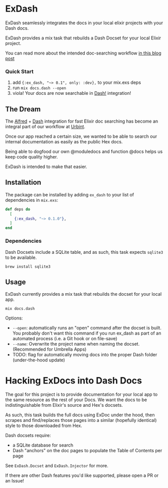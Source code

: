 # ExDash

ExDash seamlessly integrates the docs in your local elixir projects with your Dash docs.

ExDash provides a mix task that rebuilds a Dash Docset for your local Elixir project.

You can read more about the intended doc-searching workflow [in this blog post](https://medium.com/@russmatney/exdash-internal-elixir-docs-integrated-with-dash-434245fc8023)


### Quick Start

1. add `{:ex_dash, "~> 0.1", only: :dev},` to your mix.exs deps
1. run `mix docs.dash --open`
1. viola! Your docs are now searchable in [Dash!](https://kapeli.com/dash) integration!


## The Dream

The [Alfred](https://www.alfredapp.com/) + [Dash](https://kapeli.com/dash) integration
for fast Elixir doc searching has become an integral part of our workflow at [Urbint](https://github.com/urbint).

Once our app reached a certain size,
we wanted to be able to search our internal documentation as easily as the public Hex docs.

Being able to dogfood our own @moduledocs and function @docs helps us keep code quality higher.

ExDash is intended to make that easier.

## Installation

The package can be installed
by adding `ex_dash` to your list of dependencies in `mix.exs`:

```elixir
def deps do
  [
    {:ex_dash, "~> 0.1.0"},
  ]
end
```

### Dependencies

Dash Docsets include a SQLite table, and as such,
this task expects `sqlite3` to be available.

```
brew install sqlite3
```

## Usage

ExDash currently provides a mix task that rebuilds the docset for your local app.

```
mix docs.dash
```

Options:

- `--open`: automatically runs an "open" command after the docset is built. You
  probably don't want this command if you run ex_dash as part of an automated process (i.e. a Git hook or on file-save)
- `--name`: Overwrite the project name when naming the docset. (Recommended for Umbrella Apps)
- TODO: flag for automatically moving docs into the proper Dash folder (under-the-hood update)

# Hacking ExDocs into Dash Docs

The goal for this project is to provide documentation for your local app
to the same resource as the rest of your Docs.
We want the docs to be indistinguishable from Elixir's source and Hex's docsets.

As such, this task builds the full docs using ExDoc under the hood,
then scrapes and find/replaces those pages into a similar (hopefully identical) style to those downloaded from Hex.

Dash docsets require:

  - a SQLite database for search
  - Dash "anchors" on the doc pages to populate the Table of Contents per page

See `ExDash.Docset` and `ExDash.Injector` for more.

If there are other Dash features you'd like supported,
please open a PR or an Issue!

